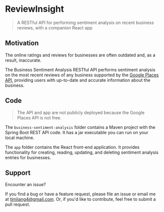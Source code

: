 # ReviewInsight

>A RESTful API for performing sentiment analysis on recent business reviews, with a companion React app

## Motivation

The online ratings and reviews for businesses are often outdated and, as a result, inaccurate.

The Business Sentiment Analysis RESTful API performs sentiment analysis on the most recent reviews of any business supported by the [Google Places API](https://developers.google.com/maps/documentation/places/web-service/overview), providing users with up-to-date and accurate information about the business.

## Code

>The API and app are not publicly deployed because the Google Places API is not free.

The ```business-sentiment-analysis``` folder contains a Maven project with the Spring Boot REST API code. It has a jar executable you can run on your local machine.

The ```app``` folder contains the React front-end application. It provides functionality for creating, reading, updating, and deleting sentiment analysis entries for businesses.

## Support

Encounter an issue?

If you find a bug or have a feature request, please file an issue or email me at timliang4@gmail.com. Or, if you'd like to contribute, feel free to submit a pull request.
